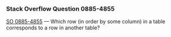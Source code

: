 ### Stack Overflow Question 0885-4855

[SO 0885-4855](https://stackoverflow.com/q/08854855) &mdash;
Which row (in order by some column) in a table corresponds to a row in another table?
